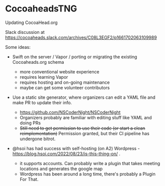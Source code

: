 # CocoaheadsTNG

Updating CocoaHead.org

Slack discussion at https://cocoaheads.slack.com/archives/C08L3EGF2/p1661702063109989

Some ideas:
  * Swift on the server / Vapor / porting or migrating the existing Cocoaheads.org schema
    - more conventional website experience
    - requires learning Vapor
    - requires hosting and on-going maintenance
    - maybe can get some volunteer contributors

  * Use a static site generator, where organizers can edit a YAML file and make PR
    to update their info.  
    - https://github.com/NSCoderNight/NSCoderNight
    - Organizers probably are familiar with editing stuff like YAML and doing PRs
    - ~~Still need to get permission to use their code (or start a clean reimplementation)~~ Permission granted, but their CI pipeline has undergone bitrot.

  * @hsoi has had success with self-hosting (on A2) Wordpress - https://blog.hsoi.com/2022/08/23/is-this-thing-on/ . 
    - it supports accounts. Can probably write a plugin that takes meeting locations and
      generates the google map
    - Wordpress has been around a long time, there's probably a Plugin For That.

